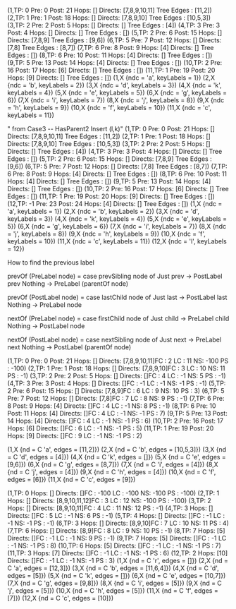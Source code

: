 (1,TP: 0 Pre: 0 Post:  21 Hops: [] Directs:  [7,8,9,10,11] Tree Edges : [11,2])
(2,TP: 1 Pre: 1 Post:  18 Hops: [] Directs:  [7,8,9,10] Tree Edges : [10,5,3])
(3,TP: 2 Pre: 2 Post:  5 Hops: [] Directs:  [] Tree Edges : [4])
(4,TP: 3 Pre: 3 Post:  4 Hops: [] Directs:  [] Tree Edges : [])
(5,TP: 2 Pre: 6 Post:  15 Hops: [] Directs:  [7,8,9] Tree Edges : [9,6])
(6,TP: 5 Pre: 7 Post:  12 Hops: [] Directs:  [7,8] Tree Edges : [8,7])
(7,TP: 6 Pre: 8 Post:  9 Hops: [4] Directs:  [] Tree Edges : [])
(8,TP: 6 Pre: 10 Post:  11 Hops: [4] Directs:  [] Tree Edges : [])
(9,TP: 5 Pre: 13 Post:  14 Hops: [4] Directs:  [] Tree Edges : [])
(10,TP: 2 Pre: 16 Post:  17 Hops: [6] Directs:  [] Tree Edges : [])
(11,TP: 1 Pre: 19 Post:  20 Hops: [9] Directs:  [] Tree Edges : [])
(1,X {ndc = 'a', keyLabels = 1})
(2,X {ndc = 'b', keyLabels = 2})
(3,X {ndc = 'd', keyLabels = 3})
(4,X {ndc = 'k', keyLabels = 4})
(5,X {ndc = 'e', keyLabels = 5})
(6,X {ndc = 'g', keyLabels = 6})
(7,X {ndc = 'i', keyLabels = 7})
(8,X {ndc = 'j', keyLabels = 8})
(9,X {ndc = 'h', keyLabels = 9})
(10,X {ndc = 'f', keyLabels = 10})
(11,X {ndc = 'c', keyLabels = 11})




" from Case3 -- HasParent2 Insert (l,k)"
(1,TP: 0 Pre: 0 Post:  21 Hops: [] Directs:  [7,8,9,10,11] Tree Edges : [11,2])
(2,TP: 1 Pre: 1 Post:  18 Hops: [] Directs:  [7,8,9,10] Tree Edges : [10,5,3])
(3,TP: 2 Pre: 2 Post:  5 Hops: [] Directs:  [] Tree Edges : [4])
(4,TP: 3 Pre: 3 Post:  4 Hops: [] Directs:  [] Tree Edges : [])
(5,TP: 2 Pre: 6 Post:  15 Hops: [] Directs:  [7,8,9] Tree Edges : [9,6])
(6,TP: 5 Pre: 7 Post:  12 Hops: [] Directs:  [7,8] Tree Edges : [8,7])
(7,TP: 6 Pre: 8 Post:  9 Hops: [4] Directs:  [] Tree Edges : [])
(8,TP: 6 Pre: 10 Post:  11 Hops: [4] Directs:  [] Tree Edges : [])
(9,TP: 5 Pre: 13 Post:  14 Hops: [4] Directs:  [] Tree Edges : [])
(10,TP: 2 Pre: 16 Post:  17 Hops: [6] Directs:  [] Tree Edges : [])
(11,TP: 1 Pre: 19 Post:  20 Hops: [9] Directs:  [] Tree Edges : [])
(12,TP: -1 Pre: 23 Post:  24 Hops: [4] Directs:  [] Tree Edges : [])
(1,X {ndc = 'a', keyLabels = 1})
(2,X {ndc = 'b', keyLabels = 2})
(3,X {ndc = 'd', keyLabels = 3})
(4,X {ndc = 'k', keyLabels = 4})
(5,X {ndc = 'e', keyLabels = 5})
(6,X {ndc = 'g', keyLabels = 6})
(7,X {ndc = 'i', keyLabels = 7})
(8,X {ndc = 'j', keyLabels = 8})
(9,X {ndc = 'h', keyLabels = 9})
(10,X {ndc = 'f', keyLabels = 10})
(11,X {ndc = 'c', keyLabels = 11})
(12,X {ndc = 'l', keyLabels = 12})







 How to find the previous label

prevOf (PreLabel node) = case prevSibling node of
    Just prev -> PostLabel prev
    Nothing -> PreLabel (parentOf node)

prevOf (PostLabel node) = case lastChild node of
    Just last -> PostLabel last 
    Nothing -> PreLabel node
 


nextOf (PreLabel node) = case firstChild node of
    Just child -> PreLabel child 
    Nothing -> PostLabel node

nextOf (PostLabel node) = case nextSibling node of
    Just next -> PreLabel next
    Nothing -> PostLabel (parentOf node)
 





(1,TP: 0 Pre: 0 Post:  21 Hops: [] Directs:  [7,8,9,10,11]FC : 2 LC :  11 NS: -100 PS : -100)
(2,TP: 1 Pre: 1 Post:  18 Hops: [] Directs:  [7,8,9,10]FC : 3 LC :  10 NS: 11 PS : -1)
(3,TP: 2 Pre: 2 Post:  5 Hops: [] Directs:  []FC : 4 LC :  -1 NS: 5 PS : -1)
(4,TP: 3 Pre: 3 Post:  4 Hops: [] Directs:  []FC : -1 LC :  -1 NS: -1 PS : -1)
(5,TP: 2 Pre: 6 Post:  15 Hops: [] Directs:  [7,8,9]FC : 6 LC :  9 NS: 10 PS : 3)
(6,TP: 5 Pre: 7 Post:  12 Hops: [] Directs:  [7,8]FC : 7 LC :  8 NS: 9 PS : -1)
(7,TP: 6 Pre: 8 Post:  9 Hops: [4] Directs:  []FC : 4 LC :  -1 NS: 8 PS : -1)
(8,TP: 6 Pre: 10 Post:  11 Hops: [4] Directs:  []FC : 4 LC :  -1 NS: -1 PS : 7)
(9,TP: 5 Pre: 13 Post:  14 Hops: [4] Directs:  []FC : 4 LC :  -1 NS: -1 PS : 6)
(10,TP: 2 Pre: 16 Post:  17 Hops: [6] Directs:  []FC : 6 LC :  -1 NS: -1 PS : 5)
(11,TP: 1 Pre: 19 Post:  20 Hops: [9] Directs:  []FC : 9 LC :  -1 NS: -1 PS : 2)

(1,X {nd = C 'a', edges = [11,2]})
(2,X {nd = C 'b', edges = [10,5,3]})
(3,X {nd = C 'd', edges = [4]})
(4,X {nd = C 'k', edges = []})
(5,X {nd = C 'e', edges = [9,6]})
(6,X {nd = C 'g', edges = [8,7]})
(7,X {nd = C 'i', edges = [4]})
(8,X {nd = C 'j', edges = [4]})
(9,X {nd = C 'h', edges = [4]})
(10,X {nd = C 'f', edges = [6]})
(11,X {nd = C 'c', edges = [9]})



(1,TP: 0 Hops: [] Directs:  []FC : -100 LC :  -100 NS: -100 PS : -100)
(2,TP: 1 Hops: [] Directs:  [8,9,10,11,12]FC : 3 LC :  12 NS: -100 PS : -100)
(3,TP: 2 Hops: [] Directs:  [8,9,10,11]FC : 4 LC :  11 NS: 12 PS : -1)
(4,TP: 3 Hops: [] Directs:  []FC : 5 LC :  -1 NS: 6 PS : -1)
(5,TP: 4 Hops: [] Directs:  []FC : -1 LC :  -1 NS: -1 PS : -1)
(6,TP: 3 Hops: [] Directs:  [8,9,10]FC : 7 LC :  10 NS: 11 PS : 4)
(7,TP: 6 Hops: [] Directs:  [8,9]FC : 8 LC :  9 NS: 10 PS : -1)
(8,TP: 7 Hops: [5] Directs:  []FC : -1 LC :  -1 NS: 9 PS : -1)
(9,TP: 7 Hops: [5] Directs:  []FC : -1 LC :  -1 NS: -1 PS : 8)
(10,TP: 6 Hops: [5] Directs:  []FC : -1 LC :  -1 NS: -1 PS : 7)
(11,TP: 3 Hops: [7] Directs:  []FC : -1 LC :  -1 NS: -1 PS : 6)
(12,TP: 2 Hops: [10] Directs:  []FC : -1 LC :  -1 NS: -1 PS : 3)
(1,X {nd = C 'r', edges = []})
(2,X {nd = C 'a', edges = [12,3]})
(3,X {nd = C 'b', edges = [11,6,4]})
(4,X {nd = C 'd', edges = [5]})
(5,X {nd = C 'k', edges = []})
(6,X {nd = C 'e', edges = [10,7]})
(7,X {nd = C 'g', edges = [9,8]})
(8,X {nd = C 'i', edges = [5]})
(9,X {nd = C 'j', edges = [5]})
(10,X {nd = C 'h', edges = [5]})
(11,X {nd = C 'f', edges = [7]})
(12,X {nd = C 'c', edges = [10]})